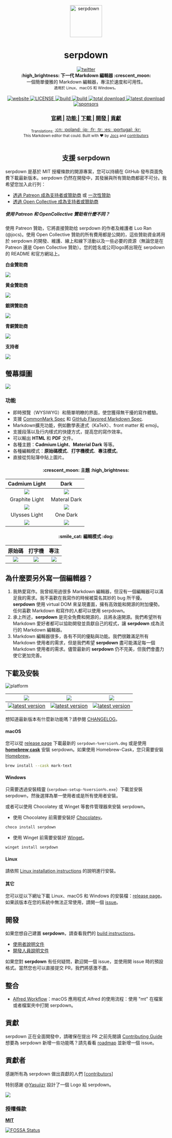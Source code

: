 <p align="center"><img src="../../static/logo-small.png" alt="serpdown" width="100" height="100"></p>

<h1 align="center">serpdown</h1>
<div align="center">
  <a href="https://twitter.com/intent/tweet?via=serpdownme&url=https://github.com/serpdown/serpdown/&text=What%20do%20you%20want%20to%20say%20to%20app?&hashtags=happyserpdown">
    <img src="https://img.shields.io/twitter/url/https/github.com/serpdown/serpdown.svg?style=for-the-badge" alt="twitter">
  </a>
</div>

<div align="center">
  <strong>:high_brightness: 下一代 Markdown 編輯器 :crescent_moon:</strong><br>
  一個簡單優雅的 Markdown 編輯器，專注於速度和可用性。<br>
  <sub>適用於 Linux、macOS 和 Windows。</sub>
</div>


<br>

<div align="center">
  <!-- Version -->
  <a href="https://serpdown.github.io/website">
    <img src="https://badge.fury.io/gh/jocs%2Fserpdown.svg" alt="website">
  </a>
  <!-- License -->
  <a href="LICENSE">
    <img src="https://img.shields.io/github/license/serpdown/serpdown.svg" alt="LICENSE">
  </a>
  <!-- Build Status -->
  <a href="https://travis-ci.org/serpdown/serpdown/">
    <img src="https://travis-ci.org/serpdown/serpdown.svg?branch=master" alt="build">
  </a>
  <a href="https://ci.appveyor.com/project/serpdown/serpdown/branch/master">
    <img src="https://ci.appveyor.com/api/projects/status/l4gxgydj0i95hmxg/branch/master?svg=true" alt="build">
  </a>
  <!-- Downloads total -->
  <a href="https://github.com/serpdown/serpdown/releases">
    <img src="https://img.shields.io/github/downloads/serpdown/serpdown/total.svg" alt="total download">
  </a>
  <!-- Downloads latest release -->
  <a href="https://github.com/serpdown/serpdown/releases/latest">
    <img src="https://img.shields.io/github/downloads/serpdown/serpdown/v0.17.1/total.svg" alt="latest download">
  </a>
  <!-- sponsors -->
  <a href="https://opencollective.com/serpdown">
    <img src="https://opencollective.com/serpdown/tiers/silver-sponsors/badge.svg?label=SilverSponsors&color=brightgreen" alt="sponsors">
  </a>
</div>

<div align="center">
  <h3>
    <a href="https://github.com/serpdown/serpdown">
      官網
    </a>
    <span> | </span>
    <a href="https://github.com/serpdown/serpdown#features">
      功能
    </a>
    <span> | </span>
    <a href="https://github.com/serpdown/serpdown#download-and-installation">
      下載
    </a>
    <span> | </span>
    <a href="https://github.com/serpdown/serpdown#development">
      開發
    </a>
    <span> | </span>
    <a href="https://github.com/serpdown/serpdown#contribution">
      貢獻
    </a>
  </h3>
</div>

<div align="center">
  <sub>Translations:</sub>
  <a href="zh_cn.md#readme">
    <span>:cn:</span>
  </a>
  <a href="pl.md#readme">
    <span>:poland:</span>
  </a>
  <a href="ja.md#readme">
    <span>:jp:</span>
  </a>
  <a href="french.md#readme">
    <span>:fr:</span>
  </a>
  <a href="tr.md#readme">
    <span>:tr:</span>
  </a>
  <a href="spanish.md#readme">
    <span>:es:</span>
  </a>
  <a href="pt.md#readme">
    <span>:portugal:</span>
  </a>
  <a href="ko.md#readme">
    <span>:kr:</span>
  </a>
</div>

<div align="center">
  <sub>This Markdown editor that could. Built with ❤︎ by
    <a href="https://github.com/Jocs">Jocs</a> and
    <a href="https://github.com/serpdown/serpdown/graphs/contributors">
      contributors
    </a>
  </sub>
</div>

<br />


<h2 align="center">支援 serpdown</h2>

serpdown 是基於 MIT 授權條款的開源專案，您可以持續在 GitHub 發布頁面免費下載最新版本。serpdown 仍然在開發中，其發展與所有贊助商都密不可分。我希望您加入此行列：

- [透過 Patreon 成為支持者或贊助商](https://www.patreon.com/ranluo) 或 [一次性贊助](https://github.com/Jocs/sponsor.me)
- [透過 Open Collective 成為支持者或贊助商](https://opencollective.com/serpdown)

##### 使用 Patreon 和 OpenCollective 贊助有什麼不同？

使用 Patreon 贊助，它將直接贊助给 serpdown 的作者及維護者 Luo Ran (@jocs)。使用 Open Collective 贊助的所有費用都是公開的，這些贊助資金將用於 serpdown 的開發、維護、線上和線下活動以及一些必要的資源（無論您是在 Patreon 還是 Open Collective 贊助）。您的姓名或公司logo將出現在 serpdown 的 README 和官方網站上。

**白金贊助商**

<a href="https://opencollective.com/serpdown#platinum-sponsors">
 <img src="https://opencollective.com/serpdown/tiers/platinum-sponsors.svg?avatarHeight=36&width=600">
</a>

**黄金贊助商**

<a href="https://opencollective.com/serpdown#platinum-sponsors">
  <img src="https://opencollective.com/serpdown/tiers/gold-sponsors.svg?avatarHeight=36&width=600">
</a>

**銀牌贊助商**

<a href="https://opencollective.com/serpdown#platinum-sponsors">
  <img src="https://opencollective.com/serpdown/tiers/silver-sponsors.svg?avatarHeight=36&width=600">
</a>

**青銅贊助商**

<a href="https://opencollective.com/serpdown#platinum-sponsors">
  <img src="https://opencollective.com/serpdown/tiers/bronze-sponsors.svg?avatarHeight=36&width=600">
</a>

**支持者**

<a href="https://opencollective.com/serpdown#backers">
  <img src="https://opencollective.com/serpdown/tiers/backer.svg?avatarHeight=36&width=600">
</a>

## 螢幕擷圖

![](../../docs/serpdown.png?raw=true)

### 功能

- 即時預覽（WYSIWYG）和簡單明瞭的界面，使您獲得無干擾的寫作體驗。
- 支援 [CommonMark Spec](https://spec.commonmark.org/0.29/) 和 [GitHub Flavored Markdown Spec](https://github.github.com/gfm/).
- Markdown擴充功能，例如數學表達式（KaTeX）、front matter 和 emoji。
- 支援段落以及行内樣式的快捷方式，提高您的寫作效率。
- 可以輸出 **HTML** 和 **PDF** 文件。
- 各種主題：**Cadmium Light**、**Material Dark** 等等。
- 各種編輯模式：**原始碼模式**、**打字機模式**、**專注模式**。
- 直接從剪貼簿中貼上圖片。

<h4 align="center">:crescent_moon: 主題 :high_brightness:</h4>

| Cadmium Light                                     | Dark                                            |
|:-------------------------------------------------:|:-----------------------------------------------:|
| ![](../../docs/themeImages/cadmium-light.png?raw=true)  | ![](../../docs/themeImages/dark.png?raw=true)         |
| Graphite Light                                    | Materal Dark                                    |
| ![](../../docs/themeImages/graphite-light.png?raw=true) | ![](../../docs/themeImages/materal-dark.png?raw=true) |
| Ulysses Light                                     | One Dark                                        |
| ![](../../docs/themeImages/ulysses-light.png?raw=true)  | ![](../../docs/themeImages/one-dark.png?raw=true)     |

<h4 align="center">:smile_cat: 編輯模式 :dog:</h4>

| 原始碼               | 打字機                    | 專注                 |
|:--------------------:|:------------------------:|:-------------------:|
| ![](../../docs/source.gif) | ![](../../docs/typewriter.gif) | ![](../../docs/focus.gif) |


## 為什麼要另外寫一個編輯器？

1. 我熱愛寫作。我曾經用過很多 Markdown 編輯器，但沒有一個編輯器可以滿足我的需求。我不喜歡在我寫作的時候被莫名其妙的 bug 所干擾。
**serpdown** 使用 virtual DOM 來呈現畫面，擁有高效能和開源的附加優勢。任何喜歡 Markdown 和寫作的人都可以使用 serpdown。
2. 承上所述，**serpdown** 是完全免費和開源的，且將永遠開源。我們希望所有 Markdown 愛好者都可以協助開發並貢獻自己的程式，讓 **serpdown** 成為流行的 Markdown 編輯器。
3. Markdown 編輯器很多，各有不同的優點與功能。我們很難滿足所有 Markdown 使用者的需求，但是我們希望 **serpdown** 盡可能滿足每一個 Markdown 使用者的需求。儘管最新的 **serpdown** 仍不完美，但我們會盡力使它更加完善。

## 下載及安裝

![platform](https://img.shields.io/static/v1.svg?label=Platform&message=Linux-64%20|%20macOS-64%20|%20Win-32%20|%20Win-64&style=for-the-badge)

| ![](https://raw.githubusercontent.com/wiki/ryanoasis/nerd-fonts/screenshots/v1.0.x/mac-pass-sm.png)                                                                                                  | ![](https://raw.githubusercontent.com/wiki/ryanoasis/nerd-fonts/screenshots/v1.0.x/windows-pass-sm.png)                                                                                                          | ![](https://raw.githubusercontent.com/wiki/ryanoasis/nerd-fonts/screenshots/v1.0.x/linux-pass-sm.png)                                                                                                                        |
|:----------------------------------------------------------------------------------------------------------------------------------------------------------------------------------------------------:|:----------------------------------------------------------------------------------------------------------------------------------------------------------------------------------------------------------------:|:----------------------------------------------------------------------------------------------------------------------------------------------------------------------------------------------------------------------------:|
| [![latest version](https://img.shields.io/github/downloads/serpdown/serpdown/latest/serpdown-x64.dmg.svg)](https://github.com/serpdown/serpdown/releases/download/v0.17.1/serpdown-x64.dmg) | [![latest version](https://img.shields.io/github/downloads/serpdown/serpdown/latest/serpdown-setup.exe.svg)](https://github.com/serpdown/serpdown/releases/download/v0.17.1/serpdown-setup.exe) | [![latest version](https://img.shields.io/github/downloads/serpdown/serpdown/latest/serpdown-x86_64.AppImage.svg)](https://github.com/serpdown/serpdown/releases/download/v0.17.1/serpdown-x86_64.AppImage) |

想知道最新版本有什麼新功能嗎？請參閱 [CHANGELOG](.github/CHANGELOG.md)。

#### macOS

您可以從 [release page](https://github.com/serpdown/serpdown/releases/latest) 下載最新的 `serpdown-%version%.dmg` 或是使用 [**homebrew cask**](https://github.com/caskroom/homebrew-cask) 安裝 serpdown。如果使用 Homebrew-Cask，您只需要安裝 [Homebrew](https://brew.sh/)。

```bash
brew install --cask mark-text
```

#### Windows

只需要透過安裝精靈 (`serpdown-setup-％version％.exe`）下載並安裝 serpdown，然後選擇為單一使用者或是所有使用者安裝。

或者可以使用 Chocolatey 或 Winget 等套件管理器來安裝 serpdown。

- 使用 Chocolatey 前需要安裝好 [Chocolatey](https://chocolatey.org/install)。

```bash
choco install serpdown
```

- 使用 Winget 前需要安裝好 [Winget](https://docs.microsoft.com/en-us/windows/package-manager/winget/#install-winget)。

```bash
winget install serpdown
```

#### Linux

請依照 [Linux installation instructions](../../docs/LINUX.md) 的說明進行安裝。

#### 其它

您可以從以下網址下載 Linux、macOS 和 Windows 的安裝檔：[release page](https://github.com/serpdown/serpdown/releases/latest)。如果該版本在您的系統中無法正常使用，請開一個 [issue](https://github.com/serpdown/serpdown/issues)。

## 開發

如果您想自己建置 **serpdown**，請查看我們的 [build instructions](../../docs/dev/BUILD.md)。

- [使用者說明文件](../../docs/README.md)
- [開發人員說明文件](../../docs/dev/README.md)

如果您對 **serpdown** 有任何疑問，歡迎開一個 issue，並使用開 issue 時的預設格式。當然您也可以直接提交 PR，我們將感激不盡。

## 整合
- [Alfred Workflow](http://www.packal.org/workflow/mark-text)：macOS 應用程式 Alfred 的使用流程：使用 "mt" 在檔案或者檔案夾中打開 serpdown。

## 貢獻

serpdown 正在全面開發中，請確保在提出 PR 之前先閱讀 [Contributing Guide](../../CONTRIBUTING.md) 想要為 serpdown 新增一些功能嗎？請先看看 [roadmap](../../ROADMAP.md) 並新增一個 issue。

## 貢獻者

感謝所有為 serpdown 做出貢獻的人們
[[contributors](https://github.com/serpdown/serpdown/graphs/contributors)]

特别感謝 @[Yasujizr](https://github.com/Yasujizr) 設計了一個 Logo 給 serpdown。

<a href="https://github.com/serpdown/serpdown/graphs/contributors"><img src="https://opencollective.com/serpdown/contributors.svg?width=890" /></a>

### 授權條款

[**MIT**](../../LICENSE)

[![FOSSA Status](https://app.fossa.io/api/projects/git%2Bgithub.com%2Fserpdown%2Fserpdown.svg?type=large)](https://app.fossa.io/projects/git%2Bgithub.com%2Fserpdown%2Fserpdown?ref=badge_large)
